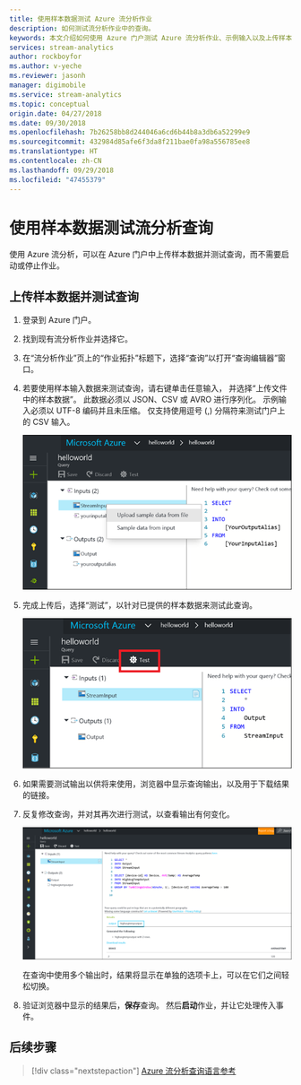 ```yaml
---
title: 使用样本数据测试 Azure 流分析作业
description: 如何测试流分析作业中的查询。
keywords: 本文介绍如何使用 Azure 门户测试 Azure 流分析作业、示例输入以及上传样本数据。
services: stream-analytics
author: rockboyfor
ms.author: v-yeche
ms.reviewer: jasonh
manager: digimobile
ms.service: stream-analytics
ms.topic: conceptual
origin.date: 04/27/2018
ms.date: 09/30/2018
ms.openlocfilehash: 7b26258bb8d244046a6cd6b44b8a3db6a52299e9
ms.sourcegitcommit: 432984d85afe6f3da8f211bae0fa98a556785ee8
ms.translationtype: HT
ms.contentlocale: zh-CN
ms.lasthandoff: 09/29/2018
ms.locfileid: "47455379"
---
```

# <a name="test-a-stream-analytics-query-with-sample-data"></a>使用样本数据测试流分析查询

使用 Azure 流分析，可以在 Azure 门户中上传样本数据并测试查询，而不需要启动或停止作业。

## <a name="upload-sample-data-and-test-the-query"></a>上传样本数据并测试查询

1. 登录到 Azure 门户。 

2. 找到现有流分析作业并选择它。

3. 在“流分析作业”页上的“作业拓扑”标题下，选择“查询”以打开“查询编辑器”窗口。 

4. 若要使用样本输入数据来测试查询，请右键单击任意输入，  并选择“上传文件中的样本数据”。 此数据必须以 JSON、CSV 或 AVRO 进行序列化。 示例输入必须以 UTF-8 编码并且未压缩。 仅支持使用逗号 (,) 分隔符来测试门户上的 CSV 输入。

    ![流分析查询编辑器测试查询](media/stream-analytics-test-query/stream-analytics-test-query-editor-upload.png)

5. 完成上传后，选择“测试”，以针对已提供的样本数据来测试此查询。

    ![流分析查询编辑器测试示例数据](media/stream-analytics-test-query/stream-analytics-test-query-editor-test.png)

6. 如果需要测试输出以供将来使用，浏览器中显示查询输出，以及用于下载结果的链接。 

7. 反复修改查询，并对其再次进行测试，以查看输出有何变化。

   ![流分析查询编辑器示例输出](media/stream-analytics-test-query/stream-analytics-test-query-editor-samples-output.png)

   在查询中使用多个输出时，结果将显示在单独的选项卡上，可以在它们之间轻松切换。

8. 验证浏览器中显示的结果后，**保存**查询。 然后**启动**作业，并让它处理传入事件。

## <a name="next-steps"></a>后续步骤
> [!div class="nextstepaction"]
> [Azure 流分析查询语言参考](https://msdn.microsoft.com/library/azure/dn834998.aspx)

<!--Update_Description: update meta properties, wording update -->
